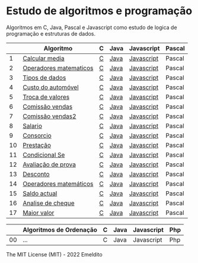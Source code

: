 # Estudo de algoritmos e programação

Algoritmos em C, Java, Pascal e Javascript como estudo de logica de programação e estruturas de dados.

|    | Algoritmo                                  |  C        |     Java     |      Javascript    | Pascal     |
|----|--------------------------------------------|-----------|--------------|--------------------|------------|
| 1  | [Calcular media][1]                        | [C][1.2]  | [Java][1.3]  | [Javascript][1.4]  | Pascal     |
| 2  | [Operadores matematicos][2]                | [C][2.2]  | [Java][2.3]  | [Javascript][2.4]  | Pascal     |
| 3  | [Tipos de dados][3]                        | [C][3.2]  | [Java][3.3]  | [Javascript][3.4]  | Pascal     | 
| 4  | [Custo do automóvel][4]                    | [C][4.2]  | [Java][4.3]  | [Javascript][4.4]  | Pascal     | 
| 5  | [Troca de valores][5]                      | [C][5.2]  | [Java][5.3]  | [Javascript][5.4]  | Pascal     | 
| 6  | [Comissão vendas][6]                       | [C][6.2]  | [Java][6.3]  | [Javascript][6.4]  | Pascal     | 
| 7  | [Comissão vendas2][7]                      | [C][7.2]  | [Java][7.3]  | [Javascript][7.4]  | Pascal     | 
| 8  | [Salario][8]                               | [C][8.2]  | [Java][8.3]  | [Javascript][8.4]  | Pascal     | 
| 9  | [Consorcio][9]                             | [C][9.2]  | [Java][9.3]  | [Javascript][9.4]  | Pascal     | 
| 10 | [Prestação][10]                            | [C][10.2] | [Java][10.3] | [Javascript][10.4] | Pascal     | 
| 11 | [Condicional Se][11]                       | [C][11.2] | [Java][11.3] | [Javascript][11.4] | Pascal     | 
| 12 | [Avaliação de prova][12]                   | [C][12.2] | [Java][12.3] | [Javascript][12.4] | Pascal     | 
| 13 | [Desconto][13]                             | [C][13.2] | [Java][13.3] | [Javascript][13.4] | Pascal     | 
| 14 | [Operadores matemáticos][14]               | [C][14.2] | [Java][14.3] | [Javascript][14.4] | Pascal     | 
| 15 | [Saldo actual][15]                         | [C][15.2] | [Java][15.3] | [Javascript][15.4] | Pascal     | 
| 16 | [Analise de cheque][16]                    | [C][16.2] | [Java][16.3] | [Javascript][16.4] | Pascal     | 
| 17 | [Maior valor][17]                          | [C][17.2] | [Java][17.3] | [Javascript][17.4] | Pascal     |


|    | Algoritmos de Ordenação                    |  C        |     Java     |      Javascript    |     Php    | 
|----|--------------------------------------------|-----------|--------------|--------------------|------------|
| 00 | ...                                        |  C        |     Java     |      Javascript    |     Php    |

The MIT License (MIT) - 2022 Emeldito

[1]:   /Visualg/calcular-media.alg
[1.2]: /C/calcular-media.c
[1.3]: /Java/calcular-media.java
[1.4]: /Javascript/calcular-media.js
[2]:   /Visualg/operadores-matematicos.alg
[2.2]: /C/operadoresMatematicos.c
[2.3]: /Java/operadoresMatematicos.java
[2.4]: /Javascript/operadores-matematicos.js
[3]:   /Visualg/tipos-de-dados.alg
[3.2]: /C/tipos-de-dados.c
[3.3]: /Java/tipos-de-dados.java
[3.4]: /Javascript/tipos-de-dados.js
[4]:   /Visualg/custo-do-automovel.alg
[4.2]: /C/custo-do-automovel.c
[4.3]: /Java/custo-do-automovel.java
[4.4]: /Javascript/custo-do-automovel.js
[5]:   /Visualg/troca-de-valores.alg
[5.2]: /C/troca-de-valores.c
[5.3]: /Java/troca-de-valores.java
[5.4]: /Javascript/troca-de-valores.js
[6]:   /Visualg/comissao-vendas.alg
[6.2]: /C/comissao-vendas.c
[6.3]: /Java/comissao-vendas.java
[6.4]: /Javascript/comissao-vendas.js
[7]:   /Visualg/comissao-vendas2.alg
[7.2]: /C/comissao-vendas2.c
[7.3]: /Java/comissao-vendas2.java
[7.4]: /Javascript/comissao-vendas2.js
[8]:   /Visualg/salario.alg
[8.2]: /C/salario.c
[8.3]: /Java/salario.java
[8.4]: /Javascript/salario.js
[9]:   /Visualg/consorcio.alg
[9.2]: /C/consorcio.c
[9.3]: /Java/consorcio.java
[9.4]: /Javascript/consorcio.js
[10]:   /Visualg/prestacao.alg
[10.2]: /C/prestacao.c
[10.3]: /Java/prestacao.java
[10.4]: /Javascript/prestacao.js
[11]:   /Visualg/condicionalSe.alg
[11.2]: /C/condicaoSe.c
[11.3]: /Java/condicaoSe.java
[11.4]: /Javascript/condicaoSe.js
[12]:   /Visualg/avaliacao-de-prova.alg
[12.2]: /C/avaliacao-de-prova.c
[12.3]: /Java/avaliacao-de-prova.java
[12.4]: /Javascript/avaliacao-de-prova.js
[13]:   /Visualg/desconto.alg
[13.2]: /C/desconto.c
[13.3]: /Java/desconto.java
[13.4]: /Javascript/desconto.js
[14]:   /Visualg/operadores-matematicos.alg
[14.2]: /C/operadoresMatematicos.c
[14.3]: /Java/operadoresMatematicos.java
[14.4]: /Javascript/operadores-matematicos.js
[15]:   /Visualg/saldo-atual.alg
[15.2]: /C/saldo-atual.c
[15.3]: /Java/saldo-atual.java
[15.4]: /Javascript/saldo-atual.js
[16]:   /Visualg/analise-de-cheque.alg
[16.2]: /C/analise-de-cheque.c
[16.3]: /Java/analise-de-cheque.java
[16.4]: /Javascript/analise-de-cheque.js
[17]:   /Visualg/maior-valor.alg
[17.2]: /C/maior-valor.c
[17.3]: /Java/maior-valor.java
[17.4]: /Javascript/maior-valor.js
